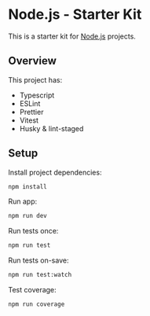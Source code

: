 # Node.js - Starter Kit

This is a starter kit for [Node.js](https://nodejs.org/en/) projects.

## Overview

This project has:

- Typescript
- ESLint
- Prettier
- Vitest
- Husky & lint-staged

## Setup

Install project dependencies:

```bash
npm install
```

Run app:

```bash
npm run dev
```

Run tests once:

```bash
npm run test
```

Run tests on-save:

```bash
npm run test:watch
```

Test coverage:

```bash
npm run coverage
```
